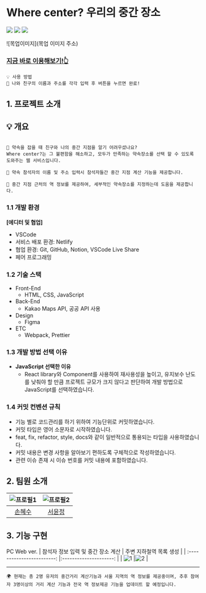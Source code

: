 # Where center? 우리의 중간 장소

  <img src="https://img.shields.io/badge/html5-E34F26?style=for-the-badge&logo=html5&logoColor=white">
  <img src="https://img.shields.io/badge/css-1572B6?style=for-the-badge&logo=css3&logoColor=white">
  <img src="https://img.shields.io/badge/javascript-F7DF1E?style=for-the-badge&logo=javascript&logoColor=black">

![목업이미지](목업 이미지 주소)

### [지금 바로 이용해보기!👆](https://astounding-chimera-e693f7.netlify.app/)

```
💡 사용 방법
💖 나와 친구의 이름과 주소를 각각 입력 후 버튼을 누르면 완료!
```

## 1. 프로젝트 소개

## 💡 개요

```

🙌 약속을 잡을 때 친구와 나의 중간 지점을 알기 어려우셨나요?
Where center?는 그 불편함을 해소하고, 모두가 만족하는 약속장소를 선택 할 수 있도록 도와주는 웹 서비스입니다.

📝 약속 참석자의 이름 및 주소 입력시 참석자들간 중간 지점 계산 기능을 제공합니다.

🚊 중간 지점 근처의 역 정보를 제공하여, 세부적인 약속장소를 지정하는데 도움을 제공합니다.

```

### 1.1 개발 환경

**[에디터 및 협업]**

- VSCode
- 서비스 배포 환경: Netlify
- 협업 환경: Git, GitHub, Notion, VSCode Live Share
- 페어 프로그래밍

### 1.2 기술 스택

- Front-End
  - HTML, CSS, JavaScript
- Back-End
  - Kakao Maps API, 공공 API 사용
- Design
  - Figma
- ETC
  - Webpack, Prettier

### 1.3 개발 방법 선택 이유

- **JavaScript 선택한 이유**
  - React library와 Component를 사용하여 재사용성을 높이고, 유지보수 난도를 낮춰야 할 만큼 프로젝트 규모가 크지 않다고 판단하여 개발 방법으로 JavaScript를 선택하였습니다.

### 1.4 커밋 컨벤션 규칙

- 기능 별로 코드관리를 하기 위하여 기능단위로 커밋하였습니다.
- 커밋 타입은 영어 소문자로 시작하였습니다.
- feat, fix, refactor, style, docs와 같이 일반적으로 통용되는 타입을 사용하였습니다.
- 커밋 내용은 변경 사항을 알아보기 편하도록 구체적으로 작성하였습니다.
- 관련 이슈 존재 시 이슈 번호를 커밋 내용에 포함하였습니다.

## 2. 팀원 소개

| ![프로필1] | ![프로필2] |
| :--------: | :--------: |
|  [손혜수]  |  [서윤정]  |

## 3. 기능 구현

PC Web ver.
| 참석자 정보 입력 및 중간 장소 계산 | 주변 지하철역 목록 생성 |
| :------------------------: |:---------------------: |
| ![1] |![2] |

---

[1]: https://user-images.githubusercontent.com/100075245/223092980-56e818a7-e3ee-432a-b582-9949d53fad51.gif
[2]: https://user-images.githubusercontent.com/100075245/223095101-f2d1a702-09be-4afa-80ae-8b1c39814812.gif
[프로필1]: https://avatars.githubusercontent.com/u/46313348?v=4
[프로필2]: https://avatars.githubusercontent.com/u/100075245?v=4
[손혜수]: https://github.com/sduu
[서윤정]: https://github.com/annasyun

```
🌍 현재는 총 2명 유저의 중간거리 계산기능과 서울 지역의 역 정보를 제공중이며, 추후 참여자 3명이상의 거리 계산 기능과 전국 역 정보제공 기능을 업데이트 할 예정입니다.
```

